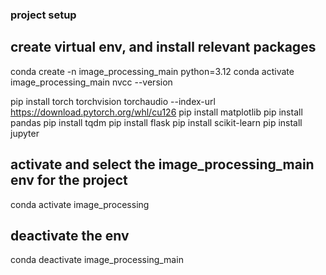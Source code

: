 ### project setup

## create virtual env, and install relevant packages
conda create -n image_processing_main python=3.12
conda activate image_processing_main
nvcc --version

pip install torch torchvision torchaudio --index-url https://download.pytorch.org/whl/cu126
pip install matplotlib
pip install pandas
pip install tqdm
pip install flask
pip install scikit-learn
pip install jupyter

## activate and select the image_processing_main env for the project
conda activate image_processing

## deactivate the env
conda deactivate image_processing_main
